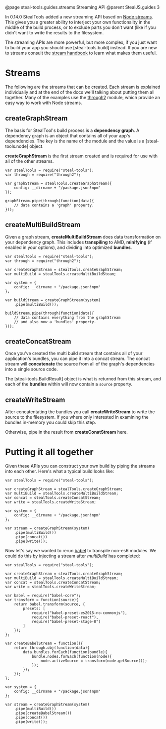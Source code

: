 @page steal-tools.guides.streams Streaming API
@parent StealJS.guides 3

In 0.14.0 StealTools added a new streaming API based on [Node streams](https://nodejs.org/api/stream.html). This gives you a greater ability to interject your own functionality in the middle of the build process, or to exclude parts you don't want (like if you didn't want to write the results to the filesystem.

The streaming APIs are more powerful, but more complex, if you just want to build your app you should use [steal-tools.build] instead. If you are new to streams consult the [stream handbook](https://github.com/substack/stream-handbook) to learn what makes them useful.

# Streams

The following are the streams that can be created. Each stream is explained individually and at the end of the docs we'll talking about putting them all together. Many of the examples use the [through2](https://www.npmjs.com/package/through2) module, which provide an easy way to work with Node streams.

## createGraphStream

The basis for StealTool's build process is a **dependency graph**. A dependency graph is an object that contains all of your app's dependencies. The key is the name of the module and the value is a [steal-tools.node] object.

**createGraphStream** is the first stream created and is required for use with all of the other streams.

```
var stealTools = require("steal-tools");
var through = require("through2");

var graphStream = stealTools.createGraphStream({
	config: __dirname + "/package.json!npm"
});

graphStream.pipe(through(function(data){
	// data contains a 'graph' property.
}));
```

## createMultiBuildStream

Given a graph stream, **createMultiBuildStream** does data transformation on your dependency graph. This includes **transpiling** to AMD, **minifying** (if enabled in your options), and dividing into optimized **bundles**.

```
var stealTools = require("steal-tools");
var through = require("through2");

var createGraphStream = stealTools.createGraphStream;
var multiBuild = stealTools.createMultiBuildSteam;

var system = {
	config: __dirname + "/package.json!npm"
};

var buildStream = createGraphStream(system)
	.pipe(multiBuild());

buildStream.pipe(through(function(data){
	// data contains everything from the graphStream
	// and also now a 'bundles' property.
}));
```

## createConcatStream

Once you've created the multi build stream that contains all of your application's bundles, you can pipe it into a concat stream. The concat stream will **concatenate** the source from all of the graph's dependencies into a single source code.

The [steal-tools.BuildResult] object is what is returned from this stream, and each of the **bundles** within will now contain a `source` property.

## createWriteStream

After concatentating the bundles you call **createWriteStream** to write the source to the filesystem. If you where only interested in examining the bundles in-memory you could skip this step.

Otherwise, pipe in the result from **createConatStream** here.

# Putting it all together

Given these APIs you can construct your own build by piping the streams into each other. Here's what a typical build looks like:

```
var stealTools = require("steal-tools");

var createGraphStream = stealTools.createGraphStream;
var multiBuild = stealTools.createMultiBuildStream;
var concat = stealTools.createConcatStream;
var write = stealTools.createWriteStream;

var system = {
	config: __dirname + "/package.json!npm"
};

var stream = createGraphStream(system)
	.pipe(multiBuild())
	.pipe(concat())
	.pipe(write());
```

Now let's say we wanted to rerun [babel](https://babeljs.io/) to transpile non-es6 modules. We could do this by injecting a stream after *multiBuild* has completed:

```
var stealTools = require("steal-tools");

var createGraphStream = stealTools.createGraphStream;
var multiBuild = stealTools.createMultiBuildStream;
var concat = stealTools.createConcatStream;
var write = stealTools.createWriteStream;

var babel = require("babel-core");
var transform =	function(source){
	return babel.transform(source, {
		presets: [
			require("babel-preset-es2015-no-commonjs"),
			require("babel-preset-react"),
			require("babel-preset-stage-0")
		]
	});
};

var createBabelStream = function(){
	return through.obj(function(data){
		data.bundles.forEach(function(bundle){
			bundle.nodes.forEach(function(node){
				node.activeSource = transform(node.getSource());
			});
		});
	});
};

var system = {
	config: __dirname + "/package.json!npm"
};

var stream = createGraphStream(system)
	.pipe(multiBuild())
	.pipe(createBabelStream())
	.pipe(concat())
	.pipe(write());
```

